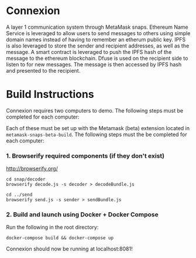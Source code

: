 # Connexion
A layer 1 communication system through MetaMask snaps. Ethereum Name Service is leveraged to allow users to send messages to others using simple domain names instead of having to remember an etherum public key. IPFS is also leveraged to store the sender and recipient addresses, as well as the message. A smart contract is leveraged to push the IPFS hash of the message to the ethereum blockchain. Dfuse is used on the recipient side to listen to for new messages. The message is then accessed by IPFS hash and presented to the recipient. 

# Build Instructions

Connexion requires two computers to demo. The following steps must be completed for each computer:

Each of these must be set up with the Metamask (beta) extension located in `metamask-snaps-beta-build`. The following steps must the be completed for each computer:

### 1. Browserify required components (if they don't exist)

http://browserify.org/

```
cd snap/decoder
browserify decode.js -s decoder > decodeBundle.js

cd ../send
browserify send.js -s sender > sendBundle.js
```

### 2. Build and launch using Docker + Docker Compose

Run the following in the root directory:

```
docker-compose build && docker-compose up
```

Connexion should now be running at localhost:8081!
